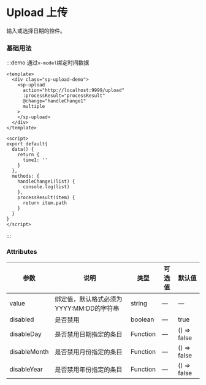 # Upload 上传

输入或选择日期的控件。

### 基础用法

:::demo 通过`v-model`绑定时间数据
```vue
<template>
  <div class="sp-upload-demo">
    <sp-upload
      action="http://localhost:9999/upload"
      :processResult="processResult"
      @change="handleChange1"
      multiple
    >
    </sp-upload>
  </div>
</template>

<script>
export default{
  data() {
    return {
      time1: ''
    }
  },
  methods: {
    handleChange1(list) {
      console.log(list)
    },
    processResult(item) {
      return item.path
    }
  }
}
</script>
```
:::

### Attributes
| 参数      | 说明    | 类型      | 可选值       | 默认值   |
|---------- |-------- |---------- |-------------  |-------- |
| value    | 绑定值，默认格式必须为YYYY:MM:DD的字符串   | string  | — | — |
| disabled | 是否禁用 | boolean | — | true |
| disableDay | 是否禁用日期指定的条目 | Function | — | () => false |
| disableMonth | 是否禁用月份指定的条目 | Function | — | () => false |
| disableYear | 是否禁用年份指定的条目 | Function | — | () => false |

<script>
export default{
  data() {
    return {
      time1: '2019-02-11',
      time2: '',
      time3: '2019-07-07'
    }
  },
  methods: {
    handleChange1(list) {
      console.log(list)
    },
    processResult(item) {
      return item.path
    }
  }
}
</script>

<style>
.sp-upload-demo {
  width: 400px;
}
</style>